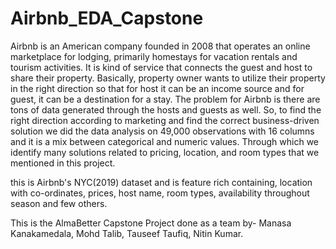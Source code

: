 # Airbnb_EDA_Capstone
Airbnb is an American company founded in 2008 that operates an online marketplace for lodging, primarily homestays for vacation rentals and tourism activities. It is  kind of service that connects the guest and host to share their property. Basically, property owner wants to utilize their property in the right direction so that for host it can be an income source and for guest, it can be a destination for a stay. The problem for Airbnb is there are tons of data generated through the hosts and guests as well. So, to find the right direction according to marketing and find the correct business-driven solution we did the data analysis on 49,000 observations  with 16 columns and it is a mix between categorical and numeric values. Through which we identify many solutions related to pricing, location, and room types that we mentioned in this project.

this is Airbnb's NYC(2019) dataset and is feature rich containing, location with co-ordinates, prices, host name, room types, availability throughout season and few others.

This is the AlmaBetter Capstone Project done as a team by- Manasa Kanakamedala, Mohd Talib, Tauseef Taufiq, Nitin Kumar. 
